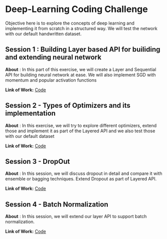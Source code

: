 # Deep-Learning Coding Challenge

Objective here is to explore the concepts of deep learning and implementing it from scratch in a structured way. We will test the network with our default handwritten dataset.


## Session 1 : Building Layer based API for builiding and extending neural network
 
**About** : In this part of this exercise, we will create a Layer and Sequential API for building neural network at ease. We will also implement SGD with momentum and popular activation functions


**Link of Work:**   [Code](https://github.com/barathvaj/Deep-Learning/blob/master/Build%20Layer%20Based%20API%20-%20Neural%20Network%20with%20SGD.ipynb)


## Session 2 - Types of Optimizers and its implementation

**About** : In this exercise, we will try to explore different optimizers, extend those and implement it as part of the Layered API and we also test those with our default dataset

**Link of Work:**   [Code](https://github.com/barathvaj/Deep-Learning/blob/master/Types%20of%20Optimizers%20and%20its%20implementation.ipynb)


## Session 3 -  DropOut 

**About** : In this session, we will discuss dropout in detail and compare it with ensemble or bagging techniques. Extend Dropout as part of Layered API.

**Link of Work:** [Code](https://github.com/barathvaj/Deep-Learning/blob/master/Dropout.ipynb)


## Session 4 -  Batch Normalization 

**About** : In this session, we will extend our layer API to support batch normalization.

**Link of Work:** [Code](https://github.com/barathvaj/Deep-Learning/blob/master/BatchNormalization.ipynb)
